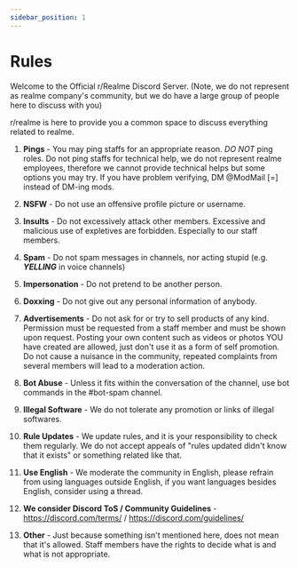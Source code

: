 ```yaml
---
sidebar_position: 1
---
```


# Rules

Welcome to the Official r/Realme Discord Server. (Note, we do not represent as realme company's community, but we do have a large group of people here to discuss with you)

r/realme is here to provide you a common space to discuss everything related to realme.

1. **Pings** - You may ping staffs for an appropriate reason. *DO NOT* ping roles. Do not ping staffs for technical help, we do not represent realme employees, therefore we cannot provide technical helps but some options you may try. If you have problem verifying, DM @ModMail [=] instead of DM-ing mods.

2. **NSFW** - Do not use an offensive profile picture or username. 

3. **Insults** - Do not excessively attack other members. Excessive and malicious use of expletives are forbidden. Especially to our staff members.

4. **Spam** - Do not spam messages in channels, nor acting stupid (e.g. ***YELLING*** in voice channels)

4. **Impersonation** - Do not pretend to be another person. 

5. **Doxxing** - Do not give out any personal information of anybody.

6. **Advertisements** - Do not ask for or try to sell products of any kind. Permission must be requested from a staff member and must be shown upon request. Posting your own content such as videos or photos YOU have created are allowed, just don't use it as a form of self promotion. Do not cause a nuisance in the community, repeated complaints from several members will lead to a moderation action.

7. **Bot Abuse** - Unless it fits within the conversation of the channel, use bot commands in the #bot-spam channel.

9. **Illegal Software** - We do not tolerate any promotion or links of illegal softwares.

10. **Rule Updates** - We update rules, and it is your responsibility to check them regularly. We do not accept appeals of "rules updated didn't know that it exists" or something related like that.

11. **Use English** - We moderate the community in English, please refrain from using languages outside English, if you want languages besides English, consider using a thread.

12. **We consider Discord ToS / Community Guidelines** - https://discord.com/terms/ / https://discord.com/guidelines/

13. **Other** - Just because something isn't mentioned here, does not mean that it's allowed. Staff members have the rights to decide what is and what is not appropriate.
